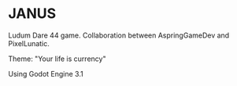 # JANUS

Ludum Dare 44 game. Collaboration between AspringGameDev and PixelLunatic.

Theme: "Your life is currency"

Using Godot Engine 3.1
